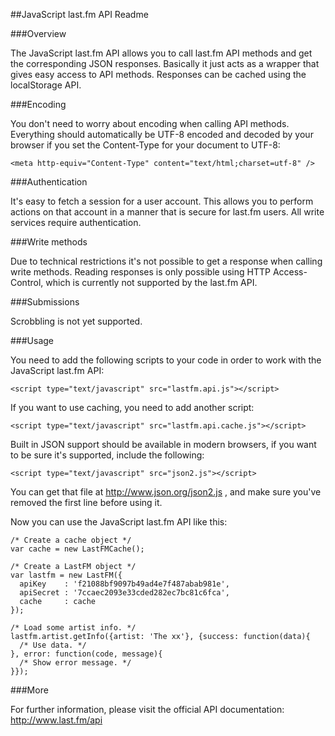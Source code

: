 ##JavaScript last.fm API Readme

###Overview

The JavaScript last.fm API allows you to call last.fm API methods and get the
corresponding JSON responses. Basically it just acts as a wrapper that gives
easy access to API methods. Responses can be cached using the localStorage API.


###Encoding

You don't need to worry about encoding when calling API methods. Everything
should automatically be UTF-8 encoded and decoded by your browser if you set
the Content-Type for your document to UTF-8:

    <meta http-equiv="Content-Type" content="text/html;charset=utf-8" />


###Authentication

It's easy to fetch a session for a user account. This allows you to perform
actions on that account in a manner that is secure for last.fm users. All
write services require authentication.


###Write methods

Due to technical restrictions it's not possible to get a response when calling
write methods. Reading responses is only possible using HTTP Access-Control,
which is currently not supported by the last.fm API.


###Submissions

Scrobbling is not yet supported.


###Usage

You need to add the following scripts to your code in order to work with the
JavaScript last.fm API:

  <script type="text/javascript" src="lastfm.api.md5.js"></script>
    <script type="text/javascript" src="lastfm.api.js"></script>

If you want to use caching, you need to add another script:

    <script type="text/javascript" src="lastfm.api.cache.js"></script>

Built in JSON support should be available in modern browsers, if you want to
be sure it's supported, include the following:

    <script type="text/javascript" src="json2.js"></script>

You can get that file at http://www.json.org/json2.js , and make sure you've
removed the first line before using it.

Now you can use the JavaScript last.fm API like this:

    /* Create a cache object */
    var cache = new LastFMCache();

    /* Create a LastFM object */
    var lastfm = new LastFM({
      apiKey    : 'f21088bf9097b49ad4e7f487abab981e',
      apiSecret : '7ccaec2093e33cded282ec7bc81c6fca',
      cache     : cache
    });

    /* Load some artist info. */
    lastfm.artist.getInfo({artist: 'The xx'}, {success: function(data){
      /* Use data. */
    }, error: function(code, message){
      /* Show error message. */
    }});


###More

For further information, please visit the official API documentation:
http://www.last.fm/api